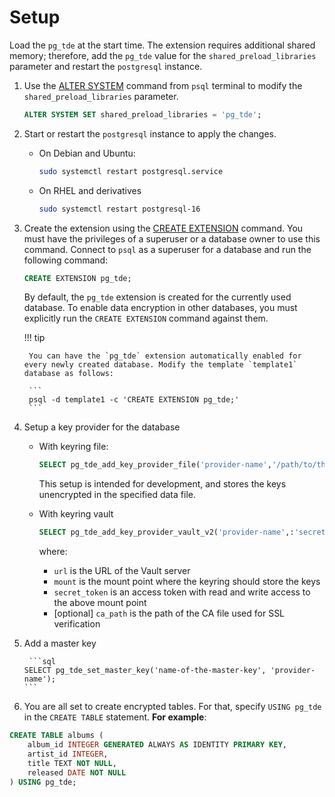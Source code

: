 # Setup

Load the `pg_tde` at the start time. The extension requires additional shared memory; therefore,  add the `pg_tde` value for the `shared_preload_libraries` parameter and restart the `postgresql` instance.

1. Use the [ALTER SYSTEM](https://www.postgresql.org/docs/current/sql-altersystem.html) command from `psql` terminal to modify the `shared_preload_libraries` parameter.

    ```sql
    ALTER SYSTEM SET shared_preload_libraries = 'pg_tde';
    ```

2. Start or restart the `postgresql` instance to apply the changes.

    * On Debian and Ubuntu:    

       ```sh
       sudo systemctl restart postgresql.service
       ```
    
    * On RHEL and derivatives

       ```sh
       sudo systemctl restart postgresql-16
       ```

3. Create the extension using the [CREATE EXTENSION](https://www.postgresql.org/docs/current/sql-createextension.html) command. You must have the privileges of a superuser or a database owner to use this command. Connect to `psql` as a superuser for a database and run the following command:

    ```sql
    CREATE EXTENSION pg_tde;
    ```
    
    By default, the `pg_tde` extension is created for the currently used database. To enable data encryption in other databases, you must explicitly run the `CREATE EXTENSION` command against them. 

    !!! tip

        You can have the `pg_tde` extension automatically enabled for every newly created database. Modify the template `template1` database as follows: 

        ```
        psql -d template1 -c 'CREATE EXTENSION pg_tde;'
        ```

4. Setup a key provider for the database

    * With keyring file:    

       ```sql
       SELECT pg_tde_add_key_provider_file('provider-name','/path/to/the/keyring/data.file');
       ```

       This setup is intended for development, and stores the keys unencrypted in the specified data file.

    * With keyring vault

       ```sql
       SELECT pg_tde_add_key_provider_vault_v2('provider-name',:'secret_token','url','mount','ca_path');
       ```
       
       where:

       * `url` is the URL of the Vault server
       * `mount` is the mount point where the keyring should store the keys
       * `secret_token` is an access token with read and write access to the above mount point
       * [optional] `ca_path` is the path of the CA file used for SSL verification

5. Add a master key

        ```sql
       SELECT pg_tde_set_master_key('name-of-the-master-key', 'provider-name');
       ```

6. You are all set to create encrypted tables. For that, specify `USING pg_tde` in the `CREATE TABLE` statement.
**For example**:
```sql
CREATE TABLE albums (
    album_id INTEGER GENERATED ALWAYS AS IDENTITY PRIMARY KEY,
    artist_id INTEGER,
    title TEXT NOT NULL,
    released DATE NOT NULL
) USING pg_tde;
```